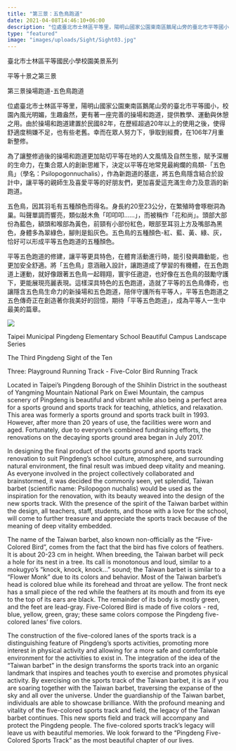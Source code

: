 ```yaml
---
title: "第三景：五色鳥跑道"
date: 2021-04-08T14:46:10+06:00
description: "位處臺北市士林區平等里，陽明山國家公園東南區鵝尾山旁的臺北市平等國小，校園內風光明媚，生趣盎然，更有著一座完善的操場和跑道，提供教學、運動與休憩之用。"
type: "featured"
image: "images/uploads/Sight/Sight03.jpg"
---
```



臺北市士林區平等國民小學校園美景系列

平等十景之第三景

第三景操場跑道-五色鳥跑道

位處臺北市士林區平等里，陽明山國家公園東南區鵝尾山旁的臺北市平等國小，校園內風光明媚，生趣盎然，更有著一座完善的操場和跑道，提供教學、運動與休憩之用。由於操場和跑道建置於民國82年，在歷經超過20年以上的使用之後，使得舒適度稍嫌不足，也有些老舊。幸而在眾人努力下，爭取到經費，在106年7月重新整修。

為了讓整修過後的操場和跑道更加貼切平等在地的人文風情及自然生態，賦予深層的生命力，在集合眾人的創新思維下，決定以平等在地常見最絢爛的鳥類-「五色鳥」（學名：Psilopogonnuchalis），作為新跑道的基底，將五色鳥隱含結合於設計中，讓平等的親師生及喜愛平等的好朋友們，更加喜愛這充滿生命力及意涵的新跑道。

五色鳥，因其羽毛有五種顏色而得名。身長約20至23公分，在繁殖時會啄樹洞為巢。叫聲單調而響亮，類似敲木魚「叩叩叩……」，而被稱作「花和尚」。頭部大部份為藍色，額頭和喉部為黃色，前頸有小部份紅色，眼部至耳羽上方及嘴部為黑色，身體多為翠綠色，腳則是鉛灰色。五色鳥的五種顏色-紅、藍、黃、綠、灰，恰好可以形成平等五色跑道的五種顏色。

平等五色跑道的修建，讓平等更具特色，在體育活動進行時，能引發興趣動能，也更加安全舒適。將「五色鳥」意涵融入設計，讓跑道成了學習的有機體，在五色跑道上運動，就好像跟著五色鳥一起翱翔，寰宇任遨遊，也好像在五色鳥的鼓勵守護下，更能展現亮麗表現。這樣深具特色的五色跑道，造就了平等的五色鳥傳奇，也讓隱含五色鳥生命力的新操場和五色跑道，陪伴守護所有平等人，平等五色跑道之五色傳奇正在創造著你我美好的回憶，期待「平等五色跑道」，成為平等人一生中最美的篇章。


![](../images/post-img.jpg)

Taipei Municipal Pingdeng Elementary School Beautiful Campus Landscape Series

The Third Pingdeng Sight of the Ten

Three: Playground Running Track - Five-Color Bird Running Track

Located in Taipei’s Pingdeng Borough of the Shihlin District in the southeast of Yangming Mountain National Park on Ewei Mountain, the campus scenery of Pingdeng is beautiful and vibrant while also being a perfect area for a sports ground and sports track for teaching, athletics, and relaxation. This area was formerly a sports ground and sports track built in 1993. However, after more than 20 years of use, the facilities were worn and aged. Fortunately, due to everyone’s combined fundraising efforts, the renovations on the decaying sports ground area began in July 2017.   
 
In designing the final product of the sports ground and sports track renovation to suit Pingdeng’s school culture, atmosphere, and surrounding natural environment, the final result was imbued deep vitality and meaning. As everyone involved in the project collectively collaborated and brainstormed, it was decided the commonly seen, yet splendid, Taiwan barbet (scientific name: Psilopogon nuchalis) would be used as the inspiration for the renovation, with its beauty weaved into the design of the new sports track. With the presence of the spirit of the Taiwan barbet within the design, all teachers, staff, students, and those with a love for the school, will come to further treasure and appreciate the sports track because of the meaning of deep vitality embedded.

The name of the Taiwan barbet, also known non-officially as the “Five-Colored Bird”, comes from the fact that the bird has five colors of feathers. It is about 20-23 cm in height. When breeding, the Taiwan barbet will peck a hole for its nest in a tree. Its call is monotonous and loud, similar to a mokugyo’s “knock, knock, knock…” sound; the Taiwan barbet is similar to a “Flower Monk” due to its colors and behavior. Most of the Taiwan barbet’s head is colored blue while its forehead and throat are yellow. The front neck has a small piece of the red while the feathers at its mouth and from its eye to the top of its ears are black. The remainder of its body is mostly green, and the feet are lead-gray. Five-Colored Bird is made of five colors - red, blue, yellow, green, gray; these same colors compose the Pingdeng five-colored lanes’ five colors.

The construction of the five-colored lanes of the sports track is a distinguishing feature of Pingdeng’s sports activities, promoting more interest in physical activity and allowing for a more safe and comfortable environment for the activities to exist in. The integration of the idea of the “Taiwan barbet” in the design transforms the sports track into an organic landmark that inspires and teaches youth to exercise and promotes physical activity. By exercising on the sports track of the Taiwan barbet, it is as if you are soaring together with the Taiwan barbet, traversing the expanse of the sky and all over the universe. Under the guardianship of the Taiwan barbet, individuals are able to showcase brilliance. With the profound meaning and vitality of the five-colored sports track and field, the legacy of the Taiwan barbet continues. This new sports field and track will accompany and protect the Pingdeng people. The five-colored sports track’s legacy will leave us with beautiful memories. We look forward to the “Pingdeng Five-Colored Sports Track” as the most beautiful chapter of our lives.

